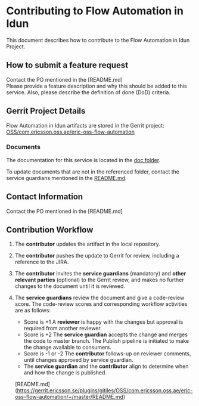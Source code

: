 # Contributing to Flow Automation in Idun

This document describes how to contribute to the Flow Automation in Idun Project.

## How to submit a feature request
Contact the PO mentioned in the [README.md]  
Please provide a feature description and why this should be added to this service. Also, please describe the definition of done (DoD) criteria.

## Gerrit Project Details  
Flow Automation in Idun artifacts are stored in the Gerrit project: [OSS/com.ericsson.oss.ae/eric-oss-flow-automation](https://gerrit.ericsson.se/#/admin/projects/OSS/com.ericsson.oss.ae/eric-oss-flow-automation)
  
### Documents

The documentation for this service is located in the [doc folder](https://gerrit.ericsson.se/plugins/gitiles/OSS/com.ericsson.oss.ae/eric-oss-flow-automation/+/master/doc).

To update documents that are not in the referenced folder, contact the service guardians mentioned in the [README.md](https://gerrit.ericsson.se/plugins/gitiles/OSS/com.ericsson.oss.ae/eric-oss-flow-automation/+/master/README.md).

## Contact Information
Contact the PO mentioned in the [README.md]


## Contribution Workflow
1. The **contributor** updates the artifact in the local repository.
2. The **contributor** pushes the update to Gerrit for review, including a reference to the JIRA.
3. The **contributor** invites the **service guardians** (mandatory) and **other relevant parties** (optional) to the Gerrit review, and makes no further changes to the document until it is reviewed.
4. The **service guardians** review the document and give a code-review score.
The code-review scores and corresponding workflow activities are as follows:
    - Score is +1
        A **reviewer** is happy with the changes but approval is required from another reviewer.
    - Score is +2
        The **service guardian** accepts the change and merges the code to master branch. The Publish pipeline is initiated to make the change available to consumers.
    - Score is -1 or -2
        The **contributor** follows-up on reviewer comments, until changes approved by service guardian.
    - The **service guardian** and the **contributor** align to determine when and how the change is published.

   [README.md] (https://gerrit.ericsson.se/plugins/gitiles/OSS/com.ericsson.oss.ae/eric-oss-flow-automation/+/master/README.md)